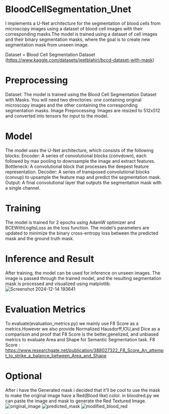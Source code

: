 # BloodCellSegmentation_Unet
I implements a U-Net architecture for the segmentation of blood cells from microscopy images using a dataset of blood cell images with their corresponding masks.The model is trained using a dataset of cell images and their binary segmentation masks, where the goal is to create new segmentation mask from unseen image.

Dataset = Blood Cell Segmentation Dataset (https://www.kaggle.com/datasets/jeetblahiri/bccd-dataset-with-mask)

# Preprocessing
Dataset: The model is trained using the Blood Cell Segmentation Dataset with Masks. You will need two directories: one containing original microscopy images and the other containing the corresponding segmentation masks.
Image Preprocessing: Images are resized to 512x512 and converted into tensors for input to the model.

# Model
The model uses the U-Net architecture, which consists of the following blocks:
Encoder: A series of convolutional blocks (convdown), each followed by max pooling to downsample the image and extract features.
Bottleneck: A convolutional block that processes the deepest feature representation.
Decoder: A series of transposed convolutional blocks (convup) to upsample the feature map and predict the segmentation mask.
Output: A final convolutional layer that outputs the segmentation mask with a single channel.

# Training
The model is trained for 2 epochs using AdamW optimizer and BCEWithLogitsLoss as the loss function. The model's parameters are updated to minimize the binary cross-entropy loss between the predicted mask and the ground truth mask.

# Inference and Result
After training, the model can be used for inference on unseen images. The image is passed through the trained model, and the resulting segmentation mask is processed and visualized using matplotlib.
![Screenshot 2024-12-14 193641](https://github.com/user-attachments/assets/70e38692-f719-4767-80a3-568340a3f096)

# Evaluation Metrics
To evaluate(evaluation_metrics.py) we mainly use F8 Score as a metrics.However we also provide Normalized Hausdorff,IOU,and Dice as a comparison and proof that F8 Score is the better,genelized, and unbiased metrics to evaluate Area and Shape for Semantic Segmentation task.
F8 Score : https://www.researchgate.net/publication/388027322_F8_Score_An_attempt_to_strike_a_balance_between_Area_and_Shape

# Optional
After i have the Generated mask i decided that it'll be cool to use the mask to make the original image have a Red(Blood like) color.
in bloodred.py we can paste the image and mask to generate the Red Textured Image.
![original_image](https://github.com/user-attachments/assets/da2f5f1f-e10b-4baa-966b-d0ba18af1315)
![predicted_mask](https://github.com/user-attachments/assets/3fed7d33-df6e-4b68-8914-d5f28fb67167)
![modified_blood_red](https://github.com/user-attachments/assets/7d61746a-0227-40cf-9788-363ac82aa97c)

